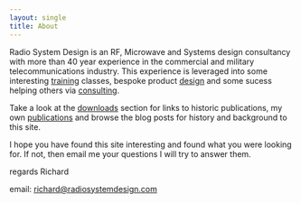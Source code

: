 ```yaml
---
layout: single
title: About
---
```

Radio System Design is an RF, Microwave and Systems design consultancy with 
more than 40 year experience in the commercial and military telecommunications industry.
This experience is leveraged into some interesting [training](/pages/Training) classes, bespoke 
product [design](/pages/Design) and some sucess helping others via [consulting](/pages/Consulting).

Take a look at the [downloads](/pages/downloads) section for links to historic publications, 
my own [publications](/pages/publications) and browse the blog posts for history and background to this site.

I hope you have found this site interesting and found what you were looking for. 
If not, then email me your questions I will try to answer them.

regards Richard

email: richard@radiosystemdesign.com




